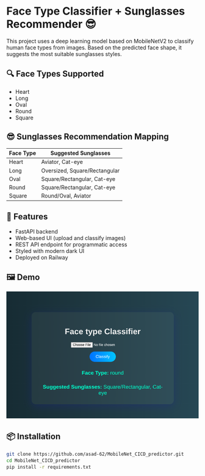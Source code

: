 # Face Type Classifier + Sunglasses Recommender 😎

This project uses a deep learning model based on MobileNetV2 to classify human face types from images. Based on the predicted face shape, it suggests the most suitable sunglasses styles.

## 🔍 Face Types Supported

- Heart
- Long
- Oval
- Round
- Square

## 😎 Sunglasses Recommendation Mapping

| Face Type | Suggested Sunglasses |
|-----------|----------------------|
| Heart     | Aviator, Cat-eye     |
| Long      | Oversized, Square/Rectangular |
| Oval      | Square/Rectangular, Cat-eye |
| Round     | Square/Rectangular, Cat-eye |
| Square    | Round/Oval, Aviator  |

## 🚀 Features

- FastAPI backend
- Web-based UI (upload and classify images)
- REST API endpoint for programmatic access
- Styled with modern dark UI
- Deployed on Railway

## 🖼 Demo

![alt text](<Screenshot from 2025-06-07 23-17-58.png>)
## 📦 Installation

```bash
git clone https://github.com/asad-62/MobileNet_CICD_predictor.git
cd MobileNet_CICD_predictor
pip install -r requirements.txt

